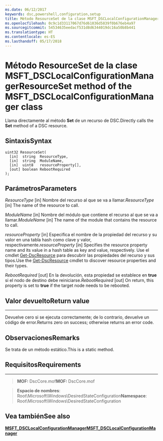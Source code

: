 ```yaml
---
ms.date: 06/12/2017
keywords: dsc,powershell,configuration,setup
title: Método ResourceSet de la clase MSFT_DSCLocalConfigurationManager
ms.openlocfilehash: 0c9c1d33117067d76d61036d5839f0b676eb4a97
ms.sourcegitcommit: 54534635eedacf531d8d6344019dc16a50b8b441
ms.translationtype: HT
ms.contentlocale: es-ES
ms.lasthandoff: 05/17/2018
---
```

# <a name="resourceset-method-of-the-msftdsclocalconfigurationmanager-class"></a><span data-ttu-id="84394-103">Método ResourceSet de la clase MSFT_DSCLocalConfigurationManager</span><span class="sxs-lookup"><span data-stu-id="84394-103">ResourceSet method of the MSFT_DSCLocalConfigurationManager class</span></span>

<span data-ttu-id="84394-104">Llama directamente al método **Set** de un recurso de DSC.</span><span class="sxs-lookup"><span data-stu-id="84394-104">Directly calls the **Set** method of a DSC resource.</span></span>

<a name="syntax"></a><span data-ttu-id="84394-105">Sintaxis</span><span class="sxs-lookup"><span data-stu-id="84394-105">Syntax</span></span>
------

```mof
uint32 ResourceSet(
  [in]  string  ResourceType,
  [in]  string  ModuleName,
  [in]  uint8   resourceProperty[],
  [out] boolean RebootRequired
);
```

<a name="parameters"></a><span data-ttu-id="84394-106">Parámetros</span><span class="sxs-lookup"><span data-stu-id="84394-106">Parameters</span></span>
----------

<span data-ttu-id="84394-107">*ResourceType* \[in\] Nombre del recurso al que se va a llamar.</span><span class="sxs-lookup"><span data-stu-id="84394-107">*ResourceType* \[in\] The name of the resource to call.</span></span>

<span data-ttu-id="84394-108">*ModuleName* \[in\] Nombre del módulo que contiene el recurso al que se va a llamar.</span><span class="sxs-lookup"><span data-stu-id="84394-108">*ModuleName* \[in\] The name of the module that contains the resource to call.</span></span>

<span data-ttu-id="84394-109">*resourceProperty* \[in\] Especifica el nombre de la propiedad del recurso y su valor en una tabla hash como clave y valor, respectivamente.</span><span class="sxs-lookup"><span data-stu-id="84394-109">*resourceProperty* \[in\] Specifies the resource property name and its value in a hash table as key and value, respectively.</span></span> <span data-ttu-id="84394-110">Use el cmdlet [Get-DscResource](https://technet.microsoft.com/library/dn521625.aspx) para descubrir las propiedades del recurso y sus tipos.</span><span class="sxs-lookup"><span data-stu-id="84394-110">Use the [Get-DscResource](https://technet.microsoft.com/library/dn521625.aspx) cmdlet to discover resource properties and their types.</span></span>

<span data-ttu-id="84394-111">*RebootRequired* \[out\] En la devolución, esta propiedad se establece en **true** si el nodo de destino debe reiniciarse.</span><span class="sxs-lookup"><span data-stu-id="84394-111">*RebootRequired* \[out\] On return, this property is set to **true** if the target node needs to be rebooted.</span></span>

## <a name="return-value"></a><span data-ttu-id="84394-112">Valor devuelto</span><span class="sxs-lookup"><span data-stu-id="84394-112">Return value</span></span>
------------

<span data-ttu-id="84394-113">Devuelve cero si se ejecuta correctamente; de lo contrario, devuelve un código de error.</span><span class="sxs-lookup"><span data-stu-id="84394-113">Returns zero on success; otherwise returns an error code.</span></span>

## <a name="remarks"></a><span data-ttu-id="84394-114">Observaciones</span><span class="sxs-lookup"><span data-stu-id="84394-114">Remarks</span></span>

<span data-ttu-id="84394-115">Se trata de un método estático.</span><span class="sxs-lookup"><span data-stu-id="84394-115">This is a static method.</span></span>

## <a name="requirements"></a><span data-ttu-id="84394-116">Requisitos</span><span class="sxs-lookup"><span data-stu-id="84394-116">Requirements</span></span>
------------
><span data-ttu-id="84394-117">**MOF:** DscCore.mof</span><span class="sxs-lookup"><span data-stu-id="84394-117">**MOF:** DscCore.mof</span></span>

><span data-ttu-id="84394-118">**Espacio de nombres**: Root\Microsoft\Windows\DesiredStateConfiguration</span><span class="sxs-lookup"><span data-stu-id="84394-118">**Namespace**: Root\Microsoft\Windows\DesiredStateConfiguration</span></span>


## <a name="see-also"></a><span data-ttu-id="84394-119">Vea también</span><span class="sxs-lookup"><span data-stu-id="84394-119">See also</span></span>


[<span data-ttu-id="84394-120">**MSFT_DSCLocalConfigurationManager**</span><span class="sxs-lookup"><span data-stu-id="84394-120">**MSFT_DSCLocalConfigurationManager**</span></span>](msft-dsclocalconfigurationmanager.md)